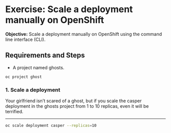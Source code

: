 # Exercise: Scale a deployment manually on OpenShift

**Objective:** Scale a deployment manually on OpenShift using the command line interface (CLI).

## Requirements and Steps

- A project named ghosts.

```bash
oc project ghost
```
### 1. Scale a deployment

Your girlfriend isn’t scared of a ghost, but if you scale the casper deployment in the ghosts project from 1 to 10 replicas, even it will be terrified.

---

```bash
oc scale deployment casper --replicas=10 
```